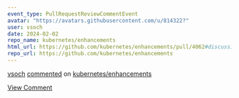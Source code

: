 ```yaml
---
event_type: PullRequestReviewCommentEvent
avatar: "https://avatars.githubusercontent.com/u/814322?"
user: vsoch
date: 2024-02-02
repo_name: kubernetes/enhancements
html_url: https://github.com/kubernetes/enhancements/pull/4062#discussion_r1475356547
repo_url: https://github.com/kubernetes/enhancements
---
```


<a href='https://github.com/vsoch' target='_blank'>vsoch</a> <a href='https://github.com/kubernetes/enhancements/pull/4062#discussion_r1475356547' target='_blank'>commented</a> on <a href='https://github.com/kubernetes/enhancements' target='_blank'>kubernetes/enhancements</a>

<a href='https://github.com/kubernetes/enhancements/pull/4062#discussion_r1475356547' target='_blank'>View Comment</a>